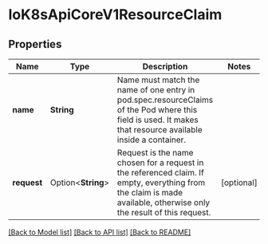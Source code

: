 # IoK8sApiCoreV1ResourceClaim

## Properties

Name | Type | Description | Notes
------------ | ------------- | ------------- | -------------
**name** | **String** | Name must match the name of one entry in pod.spec.resourceClaims of the Pod where this field is used. It makes that resource available inside a container. | 
**request** | Option<**String**> | Request is the name chosen for a request in the referenced claim. If empty, everything from the claim is made available, otherwise only the result of this request. | [optional]

[[Back to Model list]](../README.md#documentation-for-models) [[Back to API list]](../README.md#documentation-for-api-endpoints) [[Back to README]](../README.md)


